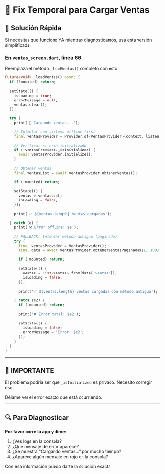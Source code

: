 # 🔧 Fix Temporal para Cargar Ventas

## 🎯 **Solución Rápida**

Si necesitas que funcione YA mientras diagnosticamos, usa esta versión simplificada:

### **En `ventas_screen.dart`, línea 66:**

Reemplaza el método `_loadVentas()` completo con esto:

```dart
Future<void> _loadVentas() async {
  if (!mounted) return;
  
  setState(() {
    isLoading = true;
    errorMessage = null;
    ventas.clear();
  });

  try {
    print('🔄 Cargando ventas...');
    
    // Intentar con sistema offline-first
    final ventasProvider = Provider.of<VentasProvider>(context, listen: false);
    
    // Verificar si está inicializado
    if (!ventasProvider._isInitialized) {
      await ventasProvider.initialize();
    }
    
    // Obtener ventas
    final ventasList = await ventasProvider.obtenerVentas();
    
    if (!mounted) return;
    
    setState(() {
      ventas = ventasList;
      isLoading = false;
    });
    
    print('✅ ${ventas.length} ventas cargadas');
    
  } catch (e) {
    print('❌ Error offline: $e');
    
    // FALLBACK: Intentar método antiguo (paginado)
    try {
      final ventasProvider = VentasProvider();
      final data = await ventasProvider.obtenerVentasPaginadas(1, 100);
      
      if (!mounted) return;
      
      setState(() {
        ventas = List<Ventas>.from(data['ventas']);
        isLoading = false;
      });
      
      print('✅ ${ventas.length} ventas cargadas con método antiguo');
      
    } catch (e2) {
      if (!mounted) return;
      
      print('❌ Error total: $e2');
      
      setState(() {
        isLoading = false;
        errorMessage = 'Error: $e2';
      });
    }
  }
}
```

---

## 🚨 **IMPORTANTE**

El problema podría ser que `_isInitialized` es privado. Necesito corregir eso.

Déjame ver el error exacto que está ocurriendo.

---

## 🔍 **Para Diagnosticar**

**Por favor corre la app y dime:**

1. ¿Ves logs en la consola?
2. ¿Qué mensaje de error aparece?
3. ¿Se muestra "Cargando ventas..." por mucho tiempo?
4. ¿Aparece algún mensaje en rojo en la consola?

Con esa información puedo darte la solución exacta.

